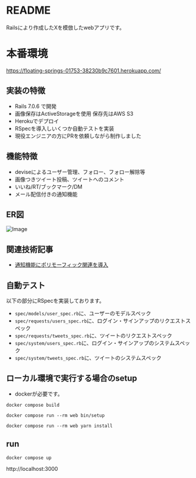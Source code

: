 # README

Railsにより作成したXを模倣したwebアプリです。

# 本番環境

https://floating-springs-01753-38230b9c7601.herokuapp.com/

## 実装の特徴
- Rails 7.0.6 で開発 
- 画像保存はActiveStorageを使用 保存先はAWS S3 
- Herokuでデプロイ
- RSpecを導入しいくつか自動テストを実装
- 現役エンジニアの方にPRを依頼しながら制作しました

## 機能特徴
- deviseによるユーザー管理、フォロー、フォロー解除等
- 画像つきツイート投稿、ツイートへのコメント
- いいね/RT/ブックマーク/DM
- メール配信付きの通知機能

## ER図
![Image](https://github.com/user-attachments/assets/4ca7893a-075c-4a39-9dba-195f25cd0b98)

## 関連技術記事
- [通知機能にポリモーフィック関連を導入](https://qiita.com/hie3/items/da83f5a9856f1d58d137)

## 自動テスト
以下の部分にRSpecを実装しております。
- `spec/models/user_spec.rb`に、ユーザーのモデルスペック
- `spec/requests/users_spec.rb`に、ログイン・サインアップのリクエストスペック
- `spec/requests/tweets_spec.rb`に、ツイートのリクエストスペック
- `spec/system/users_spec.rb`に、ログイン・サインアップのシステムスペック
- `spec/system/tweets_spec.rb`に、ツイートのシステムスペック

## ローカル環境で実行する場合のsetup

- dockerが必要です。

```
docker compose build
```

```
docker compose run --rm web bin/setup
```

```
docker compose run --rm web yarn install
```

## run

```
docker compose up
```

http://localhost:3000

